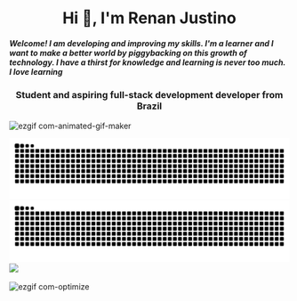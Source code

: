 <h1 align="center">Hi 👋, I'm Renan Justino</h1>
<h5 align="left">Welcome! I am developing and improving my skills. I'm a learner and I want to make a better world by piggybacking on this growth of technology. I have a thirst for knowledge and learning is never too much. I love learning</h5>
<p align="left">

<h3 align="center">Student and aspiring full-stack development developer from Brazil</h3>

![ezgif com-animated-gif-maker](https://github.com/RenanDev23/RenanDev23/assets/151619273/da7551aa-3735-4d0e-8d83-54173d6f8977)





![github contribution grid snake animation](https://raw.githubusercontent.com/shahradelahi/shahradelahi/output/github-contribution-grid-snake-dark.svg#gh-dark-mode-only)
![github contribution grid snake animation](https://raw.githubusercontent.com/shahradelahi/shahradelahi/output/github-contribution-grid-snake.svg#gh-light-mode-only)
![](https://komarev.com/ghpvc/?username=RenanDev23)

![ezgif com-optimize](https://github.com/RenanDev23/RenanDev23/assets/151619273/54268bce-d351-483f-91db-c379512f555f)






<!--
**RenanDev23/RenanDev23** is a ✨ _special_ ✨ repository because its `README.md` (this file) appears on your GitHub profile.

Here are some ideas to get you started:

- 🔭 I’m currently working on ...
- 🌱 I’m currently learning ...
- 👯 I’m looking to collaborate on ...
- 🤔 I’m looking for help with ...
- 💬 Ask me about ...
- 📫 How to reach me: ...
- 😄 Pronouns: ...
- ⚡ Fun fact: ...
-->
